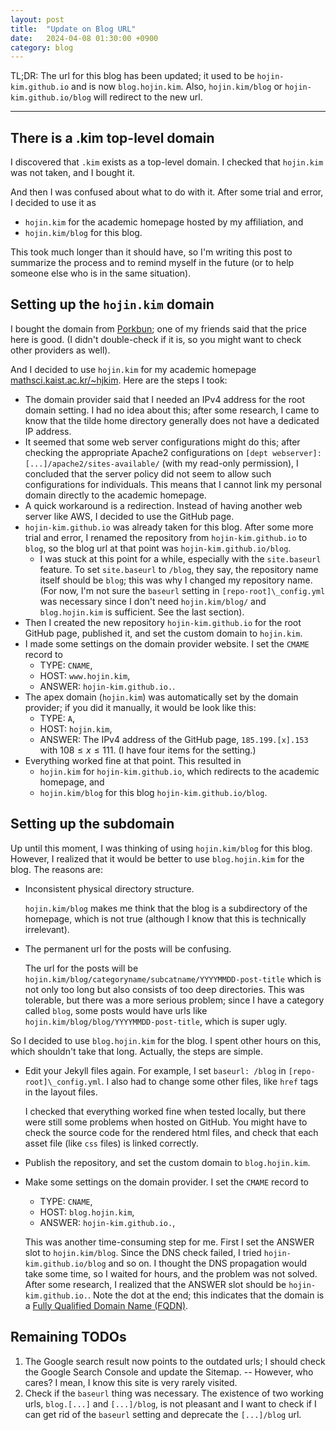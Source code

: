 ```yaml
---
layout: post
title:  "Update on Blog URL"
date:   2024-04-08 01:30:00 +0900
category: blog
---
```


TL;DR: The url for this blog has been updated; it used to be `hojin-kim.github.io` and is now `blog.hojin.kim`. Also, `hojin.kim/blog` or `hojin-kim.github.io/blog` will redirect to the new url.

---

## There is a .kim top-level domain

I discovered that `.kim` exists as a top-level domain. I checked that `hojin.kim` was not taken, and I bought it.

And then I was confused about what to do with it. After some trial and error, I decided to use it as

- `hojin.kim` for the academic homepage hosted by my affiliation, and
- `hojin.kim/blog` for this blog.

This took much longer than it should have, so I'm writing this post to summarize the process and to remind myself in the future (or to help someone else who is in the same situation).

## Setting up the `hojin.kim` domain

I bought the domain from [Porkbun](https://porkbun.com/); one of my friends said that the price here is good. (I didn't double-check if it is, so you might want to check other providers as well).

And I decided to use `hojin.kim` for my academic homepage [mathsci.kaist.ac.kr/~hjkim](http://mathsci.kaist.ac.kr/~hjkim). Here are the steps I took:

- The domain provider said that I needed an IPv4 address for the root domain setting. I had no idea about this; after some research, I came to know that the tilde home directory generally does not have a dedicated IP address.
- It seemed that some web server configurations might do this; after checking the appropriate Apache2 configurations on `[dept webserver]:[...]/apache2/sites-available/` (with my read-only permission), I concluded that the server policy did not seem to allow such configurations for individuals. This means that I cannot link my personal domain directly to the academic homepage.
- A quick workaround is a redirection. Instead of having another web server like AWS, I decided to use the GitHub page.
- `hojin-kim.github.io` was already taken for this blog. After some more trial and error, I renamed the repository from `hojin-kim.github.io` to `blog`, so the blog url at that point was `hojin-kim.github.io/blog`.
  - I was stuck at this point for a while, especially with the `site.baseurl` feature. To set `site.baseurl` to `/blog`, they say, the repository name itself should be `blog`; this was why I changed my repository name. (For now, I'm not sure the `baseurl` setting in `[repo-root]\_config.yml` was necessary since I don't need `hojin.kim/blog/` and `blog.hojin.kim` is sufficient. See the last section).
- Then I created the new repository `hojin-kim.github.io` for the root GitHub page, published it, and set the custom domain to `hojin.kim`.
- I made some settings on the domain provider website. I set the `CMAME` record to
  - TYPE: `CNAME`,
  - HOST: `www.hojin.kim`,
  - ANSWER: `hojin-kim.github.io.`.
- The apex domain (`hojin.kim`) was automatically set by the domain provider; if you did it manually, it would be look like this:
  - TYPE: `A`,
  - HOST: `hojin.kim`,
  - ANSWER: The IPv4 address of the GitHub page, `185.199.[x].153` with $108 \le x \le 111$. (I have four items for the setting.)
- Everything worked fine at that point. This resulted in
  - `hojin.kim` for `hojin-kim.github.io`, which redirects to the academic homepage, and
  - `hojin.kim/blog` for this blog `hojin-kim.github.io/blog`.

## Setting up the subdomain

Up until this moment, I was thinking of using `hojin.kim/blog` for this blog. However, I realized that it would be better to use `blog.hojin.kim` for the blog. The reasons are:

- Inconsistent physical directory structure.
  
  `hojin.kim/blog` makes me think that the blog is a subdirectory of the homepage, which is not true (although I know that this is technically irrelevant).
- The permanent url for the posts will be confusing.

  The url for the posts will be `hojin.kim/blog/categoryname/subcatname/YYYYMMDD-post-title` which is not only too long but also consists of too deep directories. This was tolerable, but there was a more serious problem; since I have a category called `blog`, some posts would have urls like `hojin.kim/blog/blog/YYYYMMDD-post-title`, which is super ugly.

So I decided to use `blog.hojin.kim` for the blog. I spent other hours on this, which shouldn't take that long. Actually, the steps are simple.

- Edit your Jekyll files again. For example, I set `baseurl: /blog` in `[repo-root]\_config.yml`. I also had to change some other files, like `href` tags in the layout files.

  I checked that everything worked fine when tested locally, but there were still some problems when hosted on GitHub. You might have to check the source code for the rendered html files, and check that each asset file (like `css` files) is linked correctly.
- Publish the repository, and set the custom domain to `blog.hojin.kim`.
- Make some settings on the domain provider. I set the `CMAME` record to
  - TYPE: `CNAME`,
  - HOST: `blog.hojin.kim`,
  - ANSWER: `hojin-kim.github.io.`,

  This was another time-consuming step for me. First I set the ANSWER slot to `hojin.kim/blog`. Since the DNS check failed, I tried `hojin-kim.github.io/blog` and so on. I thought the DNS propagation would take some time, so I waited for hours, and the problem was not solved. After some research, I realized that the ANSWER slot should be `hojin-kim.github.io.`. Note the dot at the end; this indicates that the domain is a [Fully Qualified Domain Name (FQDN)](https://en.wikipedia.org/wiki/Fully_qualified_domain_name).

## Remaining TODOs

1. The Google search result now points to the outdated urls; I should check the Google Search Console and update the Sitemap. -- However, who cares? I mean, I know this site is very rarely visited.
2. Check if the `baseurl` thing was necessary. The existence of two working urls, `blog.[...]` and `[...]/blog`, is not pleasant and I want to check if I can get rid of the `baseurl` setting and deprecate the `[...]/blog` url.
